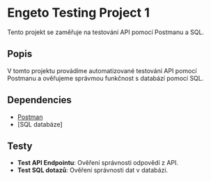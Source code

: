 # Engeto Testing Project 1

Tento projekt se zaměřuje na testování API pomocí Postmanu a SQL.

## Popis

V tomto projektu provádíme automatizované testování API pomocí Postmanu a ověřujeme správmou funkčnost s databází pomocí SQL.

## Dependencies 

- [Postman](https://www.postman.com/)
- [SQL databáze]


## Testy 

- **Test API Endpointu**: Ověření správnosti odpovědí z API.
- **Test SQL dotazů**: Ověření správnosti dat v databázi.



